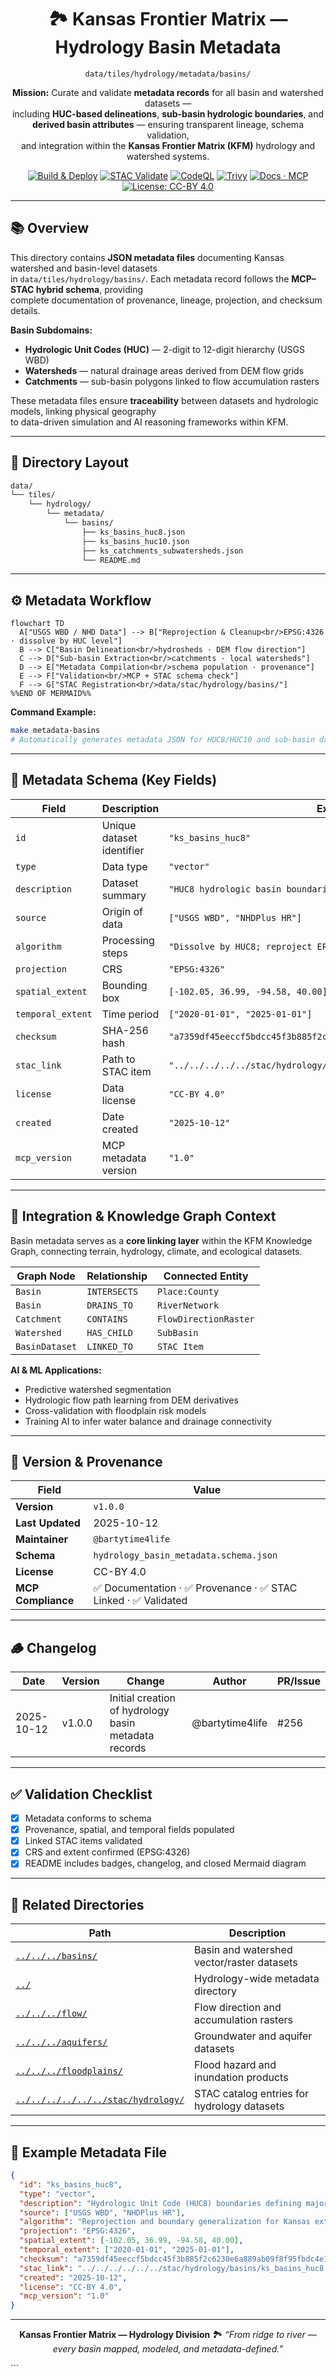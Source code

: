 <div align="center">

# 🏞️ Kansas Frontier Matrix — Hydrology Basin Metadata  
`data/tiles/hydrology/metadata/basins/`

**Mission:** Curate and validate **metadata records** for all basin and watershed datasets —  
including **HUC-based delineations**, **sub-basin hydrologic boundaries**, and  
**derived basin attributes** — ensuring transparent lineage, schema validation,  
and integration within the **Kansas Frontier Matrix (KFM)** hydrology and watershed systems.

[![Build & Deploy](https://github.com/bartytime4life/Kansas-Frontier-Matrix/actions/workflows/site.yml/badge.svg)](../../../../../../.github/workflows/site.yml)
[![STAC Validate](https://github.com/bartytime4life/Kansas-Frontier-Matrix/actions/workflows/stac-validate.yml/badge.svg)](../../../../../../.github/workflows/stac-validate.yml)
[![CodeQL](https://github.com/bartytime4life/Kansas-Frontier-Matrix/actions/workflows/codeql.yml/badge.svg)](../../../../../../.github/workflows/codeql.yml)
[![Trivy](https://github.com/bartytime4life/Kansas-Frontier-Matrix/actions/workflows/trivy.yml/badge.svg)](../../../../../../.github/workflows/trivy.yml)
[![Docs · MCP](https://img.shields.io/badge/Docs-MCP-blue)](../../../../../../docs/)
[![License: CC-BY 4.0](https://img.shields.io/badge/License-CC--BY%204.0-green)](../../../../../../LICENSE)

</div>

---

## 📚 Overview

This directory contains **JSON metadata files** documenting Kansas watershed and basin-level datasets  
in `data/tiles/hydrology/basins/`. Each metadata record follows the **MCP–STAC hybrid schema**, providing  
complete documentation of provenance, lineage, projection, and checksum details.

**Basin Subdomains:**
- **Hydrologic Unit Codes (HUC)** — 2-digit to 12-digit hierarchy (USGS WBD)
- **Watersheds** — natural drainage areas derived from DEM flow grids
- **Catchments** — sub-basin polygons linked to flow accumulation rasters

These metadata files ensure **traceability** between datasets and hydrologic models, linking physical geography  
to data-driven simulation and AI reasoning frameworks within KFM.

---

## 📂 Directory Layout

```bash
data/
└── tiles/
    └── hydrology/
        └── metadata/
            └── basins/
                ├── ks_basins_huc8.json
                ├── ks_basins_huc10.json
                ├── ks_catchments_subwatersheds.json
                └── README.md
````

---

## ⚙️ Metadata Workflow

```mermaid
flowchart TD
  A["USGS WBD / NHD Data"] --> B["Reprojection & Cleanup<br/>EPSG:4326 · dissolve by HUC level"]
  B --> C["Basin Delineation<br/>hydrosheds · DEM flow direction"]
  C --> D["Sub-basin Extraction<br/>catchments · local watersheds"]
  D --> E["Metadata Compilation<br/>schema population · provenance"]
  E --> F["Validation<br/>MCP + STAC schema check"]
  F --> G["STAC Registration<br/>data/stac/hydrology/basins/"]
%%END OF MERMAID%%
```

**Command Example:**

```bash
make metadata-basins
# Automatically generates metadata JSON for HUC8/HUC10 and sub-basin datasets
```

---

## 🧩 Metadata Schema (Key Fields)

| Field             | Description               | Example                                                              |
| ----------------- | ------------------------- | -------------------------------------------------------------------- |
| `id`              | Unique dataset identifier | `"ks_basins_huc8"`                                                   |
| `type`            | Data type                 | `"vector"`                                                           |
| `description`     | Dataset summary           | `"HUC8 hydrologic basin boundaries for Kansas"`                      |
| `source`          | Origin of data            | `["USGS WBD", "NHDPlus HR"]`                                         |
| `algorithm`       | Processing steps          | `"Dissolve by HUC8; reproject EPSG:4326"`                            |
| `projection`      | CRS                       | `"EPSG:4326"`                                                        |
| `spatial_extent`  | Bounding box              | `[-102.05, 36.99, -94.58, 40.00]`                                    |
| `temporal_extent` | Time period               | `["2020-01-01", "2025-01-01"]`                                       |
| `checksum`        | SHA-256 hash              | `"a7359df45eeccf5bdcc45f3b885f2c6230e6a889ab09f8f95fbdc4e198fe3e7f"` |
| `stac_link`       | Path to STAC item         | `"../../../../../stac/hydrology/basins/ks_basins_huc8.json"`         |
| `license`         | Data license              | `"CC-BY 4.0"`                                                        |
| `created`         | Date created              | `"2025-10-12"`                                                       |
| `mcp_version`     | MCP metadata version      | `"1.0"`                                                              |

---

## 🧠 Integration & Knowledge Graph Context

Basin metadata serves as a **core linking layer** within the KFM Knowledge Graph,
connecting terrain, hydrology, climate, and ecological datasets.

| Graph Node     | Relationship | Connected Entity      |
| -------------- | ------------ | --------------------- |
| `Basin`        | `INTERSECTS` | `Place:County`        |
| `Basin`        | `DRAINS_TO`  | `RiverNetwork`        |
| `Catchment`    | `CONTAINS`   | `FlowDirectionRaster` |
| `Watershed`    | `HAS_CHILD`  | `SubBasin`            |
| `BasinDataset` | `LINKED_TO`  | `STAC Item`           |

**AI & ML Applications:**

* Predictive watershed segmentation
* Hydrologic flow path learning from DEM derivatives
* Cross-validation with floodplain risk models
* Training AI to infer water balance and drainage connectivity

---

## 🧮 Version & Provenance

| Field              | Value                                                        |
| ------------------ | ------------------------------------------------------------ |
| **Version**        | `v1.0.0`                                                     |
| **Last Updated**   | 2025-10-12                                                   |
| **Maintainer**     | `@bartytime4life`                                            |
| **Schema**         | `hydrology_basin_metadata.schema.json`                       |
| **License**        | CC-BY 4.0                                                    |
| **MCP Compliance** | ✅ Documentation · ✅ Provenance · ✅ STAC Linked · ✅ Validated |

---

## 🪵 Changelog

| Date       | Version | Change                                               | Author          | PR/Issue |
| ---------- | ------- | ---------------------------------------------------- | --------------- | -------- |
| 2025-10-12 | v1.0.0  | Initial creation of hydrology basin metadata records | @bartytime4life | #256     |

---

## ✅ Validation Checklist

* [x] Metadata conforms to schema
* [x] Provenance, spatial, and temporal fields populated
* [x] Linked STAC items validated
* [x] CRS and extent confirmed (EPSG:4326)
* [x] README includes badges, changelog, and closed Mermaid diagram

---

## 🔗 Related Directories

| Path                                                                     | Description                                 |
| ------------------------------------------------------------------------ | ------------------------------------------- |
| [`../../../basins/`](../../../basins/)                                   | Basin and watershed vector/raster datasets  |
| [`../`](../)                                                             | Hydrology-wide metadata directory           |
| [`../../../flow/`](../../../flow/)                                       | Flow direction and accumulation rasters     |
| [`../../../aquifers/`](../../../aquifers/)                               | Groundwater and aquifer datasets            |
| [`../../../floodplains/`](../../../floodplains/)                         | Flood hazard and inundation products        |
| [`../../../../../../stac/hydrology/`](../../../../../../stac/hydrology/) | STAC catalog entries for hydrology datasets |

---

## 🧭 Example Metadata File

```json
{
  "id": "ks_basins_huc8",
  "type": "vector",
  "description": "Hydrologic Unit Code (HUC8) boundaries defining major Kansas basins derived from USGS WBD dataset.",
  "source": ["USGS WBD", "NHDPlus HR"],
  "algorithm": "Reprojection and boundary generalization for Kansas extent.",
  "projection": "EPSG:4326",
  "spatial_extent": [-102.05, 36.99, -94.58, 40.00],
  "temporal_extent": ["2020-01-01", "2025-01-01"],
  "checksum": "a7359df45eeccf5bdcc45f3b885f2c6230e6a889ab09f8f95fbdc4e198fe3e7f",
  "stac_link": "../../../../../../stac/hydrology/basins/ks_basins_huc8.json",
  "created": "2025-10-12",
  "license": "CC-BY 4.0",
  "mcp_version": "1.0"
}
```

---

<div align="center">

**Kansas Frontier Matrix — Hydrology Division**
🏞️ *“From ridge to river — every basin mapped, modeled, and metadata-defined.”*

</div>
```

